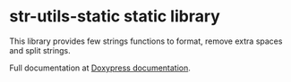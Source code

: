 # str-utils-static static library

This library provides few strings functions to format, remove extra spaces and split strings.

Full documentation at <a href="https://krisk78.github.io/str-utils-static/html/index.html" target="_blank">Doxypress documentation</a>.
